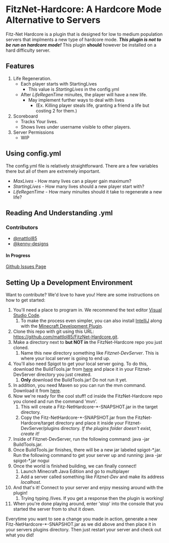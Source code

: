 # FitzNet-Hardcore: A Hardcore Mode Alternative to Servers

Fitz-Net Hardcore is a plugin that is designed for low to medium population servers that implments a new type of hardcore mode. ***This plugin is not to be run on hardcore mode!*** This plugin **should** however be installed on a hard difficulty server.

## Features
1. Life Regeneration.
    - Each player starts with StartingLives
        - This value is *StartingLives* in the config.yml
    - After *LifeRegenTime* minuites, the player will have a new life.
        - May implement further ways to deal with lives
            - (Ex. Killing player steals life, granting a friend a life but costing 2 for them.)
2. Scoreboard
    - Tracks Your lives.
    - Shows lives under username visible to other players.
3. Server Permissions
    - WIP
## Using config.yml
The config.yml file is relatively straightforward. There are a few variables there but all of them are extremely important.

- *MaxLives* - How many lives can a player gain maximum?
- *StartingLives* - How many lives should a new player start with?
- *LifeRegenTime* - How many minuites should it take to regenerate a new life?

## Reading And Understanding <PLAYERUUID>.yml


### Contributors
- [@mattlol85](https://github.com/mattlol85)
- [@kenny-designs](https://github.com/kenny-designs)

#### In Progress
[Github Issues Page](https://github.com/mattlol85/FitzNet-Hardcore/issues)

## Setting Up a Development Environment
Want to contribute? We'd love to have you! Here are some instructions on how to get started:
1) You'll need a place to program in. We recommend the text editor [Visual Studio Code](https://code.visualstudio.com/).
    1) To make the process even simpler, you can also install [IntelliJ](https://www.jetbrains.com/idea/) along with the [Minecraft Development Plugin](https://plugins.jetbrains.com/plugin/8327-minecraft-development).
2) Clone this repo with git using this URL: https://github.com/mattlol85/FitzNet-Hardcore.git.
3) Make a directory next to **but NOT in** the FitzNet-Hardcore repo you just cloned.
    1) Name this new directory something like *Fitznet-DevServer*. This is where your local server is going to end up.
4) You'll also need Spigot to get your local server going. To do this, download the BuildTools.jar from [here](https://www.spigotmc.org/wiki/buildtools/) and place it in your Fitznet-DevServer directory you just created.
    1) **Only** download the BuildTools.jar! Do not run it yet.
5) In addition, you need Maven so you can run the mvn command. Download it from [here](https://maven.apache.org/).
6) Now we're ready for the cool stuff! cd inside the FitzNet-Hardcore repo you cloned and run the command 'mvn'.
    1) This will create a Fitz-NetHardcore-&ast;-SNAPSHOT.jar in the target directory.
    2) Copy the Fitz-NetHardcore-&ast;-SNAPSHOT.jar from the FitzNet-Hardcore/target directory and place it inside your Fitznet-DevServer/plugins directory. *If the plugins folder doesn't exist, create it!*
7) Inside of Fitznet-DevServer, run the following command: java -jar BuildTools.jar.
8) Once BuildTools.jar finishes, there will be a new jar labeled spigot-&ast;.jar. Run the following command to get your server up and running: java -jar spigot-&ast;.jar nogui
9) Once the world is finished building, we can finally connect!
    1) Launch Minecraft Java Edition and go to multiplayer
    2) Add a server called something like *Fitznet-Dev* and make its address *localhost*.
10) And that's it! Connect to your server and enjoy messing around with the plugin!
    1) Trying typing /lives. If you get a response then the plugin is working!
11) When you're done playing around, enter 'stop' into the console that you started the server from to shut it down.

Everytime you want to see a change you made in action, generate a new Fitz-NetHardcore-&ast;-SNAPSHOT.jar as we did above and then place it in your servers plugins directory. Then just restart your server and check out what you did!

